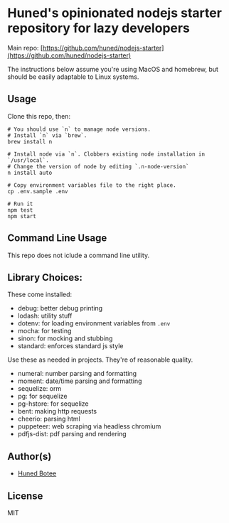 # Huned's opinionated nodejs starter repository for lazy developers

Main repo: [https://github.com/huned/nodejs-starter](https://github.com/huned/nodejs-starter)

The instructions below assume you're using MacOS and homebrew, but
should be easily adaptable to Linux systems.

## Usage

Clone this repo, then:

    # You should use `n` to manage node versions.
    # Install `n` via `brew`.
    brew install n

    # Install node via `n`. Clobbers existing node installation in `/usr/local`.
    # Change the version of node by editing `.n-node-version`
    n install auto

    # Copy environment variables file to the right place.
    cp .env.sample .env

    # Run it
    npm test
    npm start

## Command Line Usage

This repo does not iclude a command line utility.

## Library Choices:

These come installed:

* debug: better debug printing
* lodash: utility stuff
* dotenv: for loading environment variables from `.env`
* mocha: for testing
* sinon: for mocking and stubbing
* standard: enforces standard js style

Use these as needed in projects. They're of reasonable quality.

* numeral: number parsing and formatting
* moment: date/time parsing and formatting
* sequelize: orm
* pg: for sequelize
* pg-hstore: for sequelize
* bent: making http requests
* cheerio: parsing html
* puppeteer: web scraping via headless chromium
* pdfjs-dist: pdf parsing and rendering

## Author(s)

* [Huned Botee](huned@hunedbotee.com)

## License

MIT
